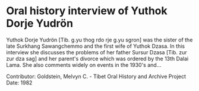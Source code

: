 # Oral history interview of Yuthok Dorje Yudrön


Yuthok Dorje Yudrön [Tib. g.yu thog rdo rje g.yu sgron] was the sister of the late Surkhang Sawangchemmo and the first wife of Yuthok Dzasa. In this interview she discusses the problems of her father Sursur Dzasa [Tib. zur zur dza sag] and her parent's divorce which was ordered by the 13th Dalai Lama. She also comments widely on events in the 1930's and...


Contributor:
                        Goldstein, Melvyn C. - Tibet Oral History and Archive Project  
Date:
1982  
